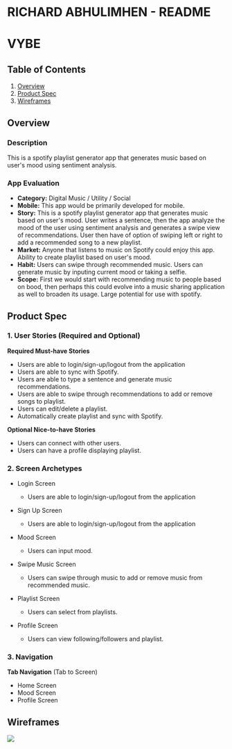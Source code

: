 RICHARD ABHULIMHEN - README
===

# VYBE

## Table of Contents
1. [Overview](#Overview)
1. [Product Spec](#Product-Spec)
1. [Wireframes](#Wireframes)

## Overview
### Description
This is a spotify playlist generator app that generates music based on user's mood using sentiment analysis.

### App Evaluation

- **Category:** Digital Music / Utility / Social
- **Mobile:** This app would be primarily developed for mobile.
- **Story:** This is a spotify playlist generator app that generates music based on user's mood. User writes a sentence, then the app analyze the mood of the user using sentiment analysis and generates a swipe view of recommendations. User then have of option of swiping left or right to add a recommended song to a new playlist.
- **Market:** Anyone that listens to music on Spotify could enjoy this app. Ability to create playlist based on user's mood.
- **Habit:** Users can swipe through recommended music. Users can generate music by inputing current mood or taking a selfie.
- **Scope:**  First we would start with recommending music to people based on bood, then perhaps this could evolve into a music sharing application as well to broaden its usage. Large potential for use with spotify.

## Product Spec

### 1. User Stories (Required and Optional)

**Required Must-have Stories**

- Users are able to login/sign-up/logout from the application
- Users are able to sync with Spotify.
- Users are able to type a sentence and generate music recommendations.
- Users are able to swipe through recommendations to add or remove songs to playlist.
- Users can edit/delete a playlist.
- Automatically create playlist and sync with Spotify.

**Optional Nice-to-have Stories**

- Users can connect with other users.
- Users can have a profile displaying playlist.

### 2. Screen Archetypes

* Login Screen
   * Users are able to login/sign-up/logout from the application

* Sign Up Screen
   * Users are able to login/sign-up/logout from the application

* Mood Screen
    * Users can input mood.

* Swipe Music Screen
    * Users can swipe through music to add or remove music from recommended music.

* Playlist Screen
    * Users can select from playlists.

* Profile Screen
    * Users can view following/followers and playlist.



### 3. Navigation

**Tab Navigation** (Tab to Screen)

* Home Screen
* Mood Screen
* Profile Screen

## Wireframes
![](https://i.imgur.com/dg6micE.jpg)
